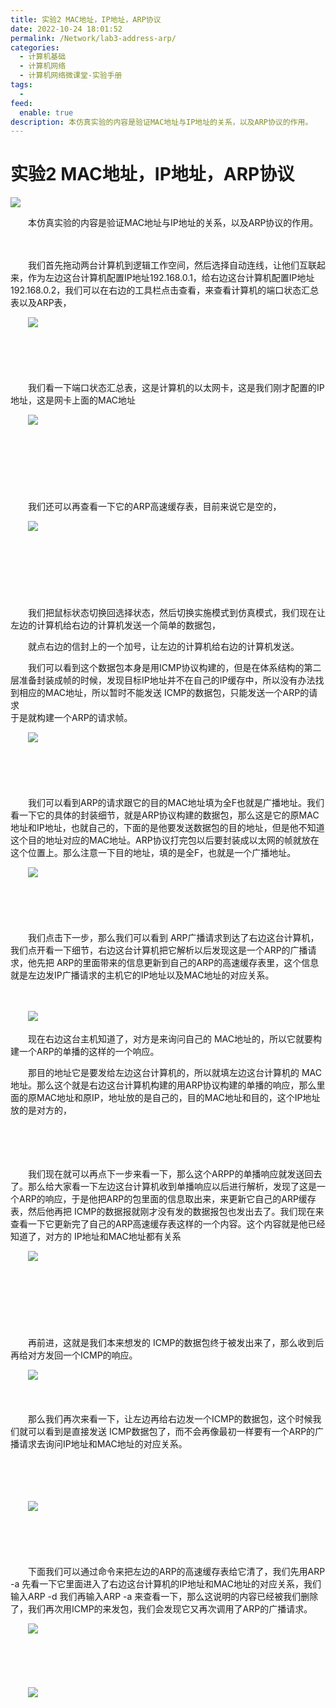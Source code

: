 ```yaml
---
title: 实验2 MAC地址，IP地址，ARP协议
date: 2022-10-24 18:01:52
permalink: /Network/lab3-address-arp/
categories:
  - 计算机基础
  - 计算机网络
  - 计算机网络微课堂-实验手册
tags:
  - 
feed:
  enable: true
description: 本仿真实验的内容是验证MAC地址与IP地址的关系，以及ARP协议的作用。
---
```

# 实验2 MAC地址，IP地址，ARP协议

![](https://image.peterjxl.com/blog/91.png)

　　本仿真实验的内容是验证MAC地址与IP地址的关系，以及ARP协议的作用。

<!-- more -->

　　‍

　　我们首先拖动两台计算机到逻辑工作空间，然后选择自动连线，让他们互联起来，作为左边这台计算机配置IP地址192.168.0.1，给右边这台计算机配置IP地址192.168.0.2，我们可以在右边的工具栏点击查看，来查看计算机的端口状态汇总表以及ARP表，  

　　![](https://image.peterjxl.com/blog/image-20211226200954-kfj9by0.png)

　　‍

　　‍

　　我们看一下端口状态汇总表，这是计算机的以太网卡，这是我们刚才配置的IP地址，这是网卡上面的MAC地址

　　![](https://image.peterjxl.com/blog/image-20211226201103-a41e5yl.png)

　　‍

　　‍

　　‍

　　我们还可以再查看一下它的ARP高速缓存表，目前来说它是空的，

　　![](https://image.peterjxl.com/blog/image-20211226201313-qnnascz.png)

　　‍

　　‍

　　‍

　　我们把鼠标状态切换回选择状态，然后切换实施模式到仿真模式，我们现在让左边的计算机给右边的计算机发送一个简单的数据包，

　　就点右边的信封上的一个加号，让左边的计算机给右边的计算机发送。

　　我们可以看到这个数据包本身是用ICMP协议构建的，但是在体系结构的第二层准备封装成帧的时候，发现目标IP地址并不在自己的IP缓存中，所以没有办法找到相应的MAC地址，所以暂时不能发送 ICMP的数据包，只能发送一个ARP的请求  
于是就构建一个ARP的请求帧。

　　![](https://image.peterjxl.com/blog/image-20211226201409-zwc4ypg.png)

　　‍

　　‍

　　我们可以看到ARP的请求跟它的目的MAC地址填为全F也就是广播地址。我们看一下它的具体的封装细节，就是ARP协议构建的数据包，那么这是它的原MAC地址和IP地址，也就自己的，下面的是他要发送数据包的目的地址，但是他不知道这个目的地址对应的MAC地址。ARP协议打完包以后要封装成以太网的帧就放在这个位置上。那么注意一下目的地址，填的是全F，也就是一个广播地址。

　　![](https://image.peterjxl.com/blog/image-20211226201520-dxyvz8q.png)

　　‍

　　‍

　　我们点击下一步，那么我们可以看到 ARP广播请求到达了右边这台计算机，我们点开看一下细节，右边这台计算机把它解析以后发现这是一个ARP的广播请求，他先把 ARP的里面带来的信息更新到自己的ARP的高速缓存表里，这个信息就是左边发IP广播请求的主机它的IP地址以及MAC地址的对应关系。

　　‍

　　![](https://image.peterjxl.com/blog/image-20211226201615-pyh4ped.png)

　　现在右边这台主机知道了，对方是来询问自己的 MAC地址的，所以它就要构建一个ARP的单播的这样的一个响应。

　　那目的地址它是要发给左边这台计算机的，所以就填左边这台计算机的 MAC地址。那么这个就是右边这台计算机构建的用ARP协议构建的单播的响应，那么里面的原MAC地址和原IP，地址放的是自己的，目的MAC地址和目的，这个IP地址放的是对方的，

　　‍

　　‍

　　我们现在就可以再点下一步来看一下，那么这个ARPP的单播响应就发送回去了。那么给大家看一下左边这台计算机收到单播响应以后进行解析，发现了这是一个ARP的响应，于是他把ARP的包里面的信息取出来，来更新它自己的ARP缓存表，然后他再把 ICMP的数据报就刚才没有发的数据报包也发出去了。我们现在来查看一下它更新完了自己的ARP高速缓存表这样的一个内容。这个内容就是他已经知道了，对方的 IP地址和MAC地址都有关系

　　![](https://image.peterjxl.com/blog/image-20211226201637-lznevru.png)

　　‍

　　‍

　　‍

　　再前进，这就是我们本来想发的 ICMP的数据包终于被发出来了，那么收到后再给对方发回一个ICMP的响应。

　　![](https://image.peterjxl.com/blog/image-20211226201926-q06d3g0.png)

　　‍

　　那么我们再次来看一下，让左边再给右边发一个ICMP的数据包，这个时候我们就可以看到是直接发送 ICMP数据包了，而不会再像最初一样要有一个ARP的广播请求去询问IP地址和MAC地址的对应关系。

　　‍

　　‍

　　![](https://image.peterjxl.com/blog/image-20211226202126-cbrptpy.png)

　　‍

　　‍

　　下面我们可以通过命令来把左边的ARP的高速缓存表给它清了，我们先用ARP  -a 先看一下它里面进入了右边这台计算机的IP地址和MAC地址的对应关系，我们输入ARP -d 我们再输入ARP -a 来查看一下，那么这说明的内容已经被我们删除了，我们再次用ICMP的来发包，我们会发现它又再次调用了ARP的广播请求。

　　![](https://image.peterjxl.com/blog/image-20211226202228-tt1ewmv.png)

　　‍

　　‍

　　![](https://image.peterjxl.com/blog/image-20211226202219-mwzior3.png)
